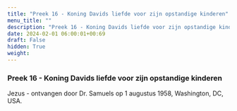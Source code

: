 ```yaml
---
title: "Preek 16 - Koning Davids liefde voor zijn opstandige kinderen"
menu_title: ""
description: "Preek 16 - Koning Davids liefde voor zijn opstandige kinderen"
date: 2024-02-01 06:00:01+00:69
draft: False
hidden: True
weight:
---
```

### Preek 16 - Koning Davids liefde voor zijn opstandige kinderen

Jezus - ontvangen door Dr. Samuels op 1 augustus 1958, Washington, DC, USA.
